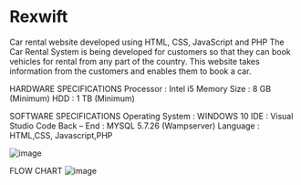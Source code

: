 # Rexwift
Car rental website developed using HTML, CSS, JavaScript and PHP
The Car Rental System is being developed for customers so that they can book vehicles for rental from any part of the country.
This website takes information from the customers and enables them to book a car. 

HARDWARE SPECIFICATIONS
Processor	:	Intel i5
Memory Size	:	8 GB (Minimum)
HDD	:	1 TB (Minimum)

SOFTWARE SPECIFICATIONS
Operating System	:	WINDOWS 10
IDE		:	Visual Studio Code
Back – End	:	MYSQL 5.7.26 (Wampserver)
Language		:	HTML,CSS, Javascript,PHP
	
![image](https://user-images.githubusercontent.com/74532219/181025116-51f7ca4f-a6dd-440b-96d8-9aabe27911a1.png)

FLOW CHART
![image](https://user-images.githubusercontent.com/74532219/181025223-d9d5f5b2-5da3-422c-9493-6bcd056545d7.png)

